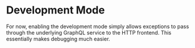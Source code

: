 # Development Mode

For now, enabling the development mode simply allows exceptions to pass through the underlying GraphQL service to the HTTP frontend. This essentially makes debugging much easier.
